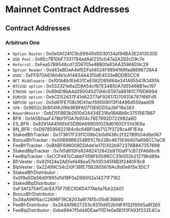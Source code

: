 # Mainnet Contract Addresses

## Contract Addresses

### Arbitrum One&#x20;

* `Option Router` : 0x0e0A1241C9cE6649d5D30134a194BA3E24130305&#x20;
* `USD Pool` : 0x6Ec7B10bF7331794adAaf235cb47a2A292cD9c7e&#x20;
* `Referral` : 0xFea57B9548cd72D8705e4BB0fa83AA35966D9c29&#x20;
* `Option Reader` : 0xd43eBDeA4efEDFa14024F9894169fad8896728A4&#x20;
* `USDC` : 0xFF970A61A04b1cA14834A43f5dE4533eBDDB5CC8&#x20;
* `NFT Middleware` : 0xf00bBb1Eb631CeE582D95664e341A95547A3491A
* `BTCUSD option` : 0x532321e6a2D8A54cf87E34850A7d55466B1ec197
* `ETHUSD option` : 0x89dD9bA4d290045211A6cE597a98181C7f9D899d
* `EURUSD option` : 0xbCD52d37F41dA2277aF92617D70931A787f66Fd5
* `GBPUSD option` : 0x5d61FE708c9D41acf59009013f14496d559aad09
* `SFD` : 0x9652c3b904fA2f6b9EBFA0713E6DD0a2bF18e383
* `RewardRouter` : 0xbD5FBB3b2610d34434E316e1BABb9c3751567B67
* BFR : 0x1A5B0aaF478bf1FDA7b934c76E7692D722982a6D
* ES\_BFR : 0x92914A456EbE5DB6A69905f029d6160CF51d3E6a
* BN\_BFR : 0xD978595622184c6c64BF0ab7127f3728ca4F1E4a
* StakedBfrTracker : 0x173817F33f1C09bCb0df436c2f327B9504d6e067
* BonusBfrTracker : 0x00B88B6254B51C7b238c4675E6b601a696CC1aC8
* FeeBfrTracker : 0xBABF696008DDAde1e17D302b972376B8A7357698
* StakedBlpTracker : 0x7d1d610Fe82482412842e8110afF1cB72FA66bc8
* FeeBlpTracker : 0xCCFd47cCabbF058Fb5566CC31b552b21279bd89a
* BfrVester : 0x92f424a2A65efd48ea57b10D345f4B3f2460F8c8
* BlpVester : 0x22499C54cD0F38fE75B2805619Ac8d0e815e3DC7
* StakedBfrDistributor : 0x0f9a5Db56d0f895d1d18F0aD89002a14271F7162
* StakedBlpDistributor : 0xF3Af375AfCdcEA75F70ECfD6D477Ab1a76A33A01
* BonusBfrDistributor : 0x38aA96f6acC2696F19C8203aBf74f5c05dE36890
* FeeBfrDistributor : 0x2A4Af9627253c9310d952bfdF9132f9565a8f265
* FeeBlpDistributor : 0xbe99A7f5dd4DEae111D1e0a5B1f3FA93f332E4Ca
